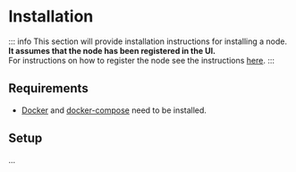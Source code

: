 # Installation

::: info
This section will provide installation instructions for installing a node.<br>**It assumes that the node has
been registered in the UI.**\
For instructions on how to register the node see the instructions [here](../deployment/node-registration).
:::

## Requirements

* [Docker](https://docs.docker.com/get-docker/) and [docker-compose](https://docs.docker.com/compose/install/) need to
  be installed.<br>


## Setup

...
